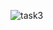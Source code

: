 
![task3](https://user-images.githubusercontent.com/97164074/224540072-ec2ff3cc-d56a-4e1f-875b-336c6dcc63bd.jpg)
